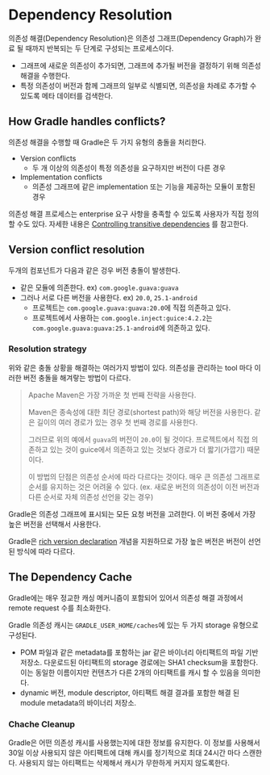 # Dependency Resolution

의존성 해결(Dependency Resolution)은 의존성 그래프(Dependency Graph)가 완료 될 때까지 반복되는 두 단계로 구성되는 프로세스이다.
- 그래프에 새로운 의존성이 추가되면, 그래프에 추가될 버전을 결정하기 위해 의존성 해결을 수행한다.
- 특정 의존성이 버전과 함께 그래프의 일부로 식별되면, 의존성을 차례로 추가할 수 있도록 메타 데이터를 검색한다.

## How Gradle handles conflicts?

의존성 해결을 수행할 때 Gradle은 두 가지 유형의 충돌을 처리한다.
- Version conflicts
    - 두 개 이상의 의존성이 특정 의존성을 요구하지만 버전이 다른 경우
- Implementation conflicts
    - 의존성 그래프에 같은 implementation 또는 기능을 제공하는 모듈이 포함된 경우

의존성 해결 프로세스는 enterprise 요구 사항을 충족할 수 있도록 사용자가 직접 정의할 수도 있다. 
자세한 내용은 [Controlling transitive dependencies](https://docs.gradle.org/current/userguide/dependency_constraints.html) 를 참고한다.

## Version conflict resolution

두개의 컴포넌트가 다음과 같은 겅우 버전 충돌이 발생한다.
- 같은 모듈에 의존한다. ex) `com.google.guava:guava`
- 그러나 서로 다른 버전을 사용한다. ex) `20.0`, `25.1-android`
    - 프로젝트는 `com.google.guava:guava:20.0`에 직접 의존하고 있다.
    - 프로젝트에서 사용하는 `com.google.inject:guice:4.2.2`는 `com.google.guava:guava:25.1-android`에 의존하고 있다.

### Resolution strategy

위와 같은 충돌 상황을 해결하는 여러가지 방법이 있다. 의존성을 관리하는 tool 마다 이러한 버전 충돌을 해겨랗는 방법이 다르다.

> Apache Maven은 가장 가까운 첫 번째 전략을 사용한다.  
>  
> Maven은 종속성에 대한 최단 경로(shortest path)와 해당 버전을 사용한다. 같은 길이의 여러 경로가 있는 경우 첫 번째 경로를 사용한다.  
>  
> 그러므로 위의 예에서 `guava`의 버전이 `20.0`이 될 것이다. 프로젝트에서 직접 의존하고 있는 것이 guice에서 의존하고 있는 것보다 경로가 더 짧기(가깝기) 때문이다.  
>  
> 이 방법의 단점은 의존성 순서에 따라 다르다는 것이다. 매우 큰 의존성 그래프로 순서를 유지하는 것은 어려울 수 있다. (ex. 새로운 버전의 의존성이 이전 버전과 다른 순서로 자체 의존성 선언을 갖는 경우)

Gradle은 의존성 그래프에 표시되는 모든 요청 버전을 고려한다. 이 버전 중에서 가장 높은 버전을 선택해서 사용한다.

Gradle은 [rich version declaration](https://docs.gradle.org/current/userguide/rich_versions.html) 개념을 지원하므로 가장 높은 버전은 버전이 선언된 방식에 따라 다르다.

## The Dependency Cache

Gradle에는 매우 정교한 캐싱 메커니즘이 포함되어 있어서 의존성 해결 과정에서 remote request 수를 최소화한다.

Gradle 의존성 캐시는 `GRADLE_USER_HOME/caches`에 있는 두 가지 storage 유형으로 구성된다.
- POM 파일과 같은 metadata를 포함하는 jar 같은 바이너리 아티팩트의 파일 기반 저장소. 다운로드된 아티팩트의 storage 경로에는 SHA1 checksum을 포함한다. 이는 동일한 이름이지만 컨텐츠가 다른 2개의 아티팩트를 캐시 할 수 있음을 의미한다.
- dynamic 버전, module descriptor, 아티팩트 해결 결과를 포함한 해결 된 module metadata의 바이너리 저장소.

### Chache Cleanup

Gradle은 어떤 의존성 캐시를 사용했는지에 대한 정보를 유지한다. 이 정보를 사용해서 30일 이상 사용되지 않은 아티팩트에 대해 캐시를 정기적으로 최대 24시간 마다 스캔한다. 사용되지 않는 아티팩트는 삭제해서 캐시가 무한하게 커지지 않도록한다.
